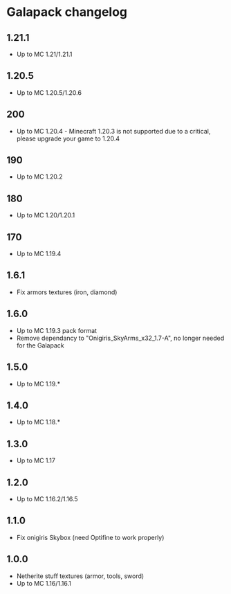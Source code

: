# Galapack changelog
## 1.21.1
- Up to MC 1.21/1.21.1
## 1.20.5
- Up to MC 1.20.5/1.20.6
## 200
- Up to MC 1.20.4 - Minecraft 1.20.3 is not supported due to a critical, please upgrade your game to 1.20.4
## 190
- Up to MC 1.20.2
## 180
- Up to MC 1.20/1.20.1
## 170
- Up to MC 1.19.4
## 1.6.1
- Fix armors textures (iron, diamond)
## 1.6.0
- Up to MC 1.19.3 pack format
- Remove dependancy to "Onigiris_SkyArms_x32_1.7-A", no longer needed for the Galapack
## 1.5.0
- Up to MC 1.19.*
## 1.4.0
- Up to MC 1.18.*
## 1.3.0
- Up to MC 1.17
## 1.2.0
- Up to MC 1.16.2/1.16.5
## 1.1.0
- Fix onigiris Skybox (need Optifine to work properly)
## 1.0.0
- Netherite stuff textures (armor, tools, sword)
- Up to MC 1.16/1.16.1
